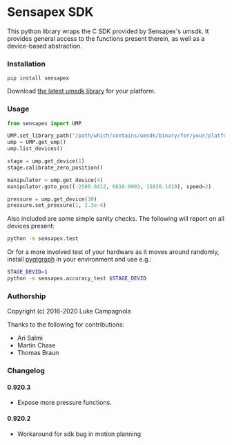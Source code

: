 # Sensapex SDK

This python library wraps the C SDK provided by Sensapex's umsdk. It provides
general access to the functions present therein, as well as a device-based
abstraction.

### Installation

`pip install sensapex`

Download [the latest umsdk library](http://dist.sensapex.com/misc/um-sdk/rc/) for your platform.

### Usage

```python
from sensapex import UMP

UMP.set_library_path("/path/which/contains/umsdk/binary/for/your/platform/")
ump = UMP.get_ump()
ump.list_devices()

stage = ump.get_device(1)
stage.calibrate_zero_position()

manipulator = ump.get_device(4)
manipulator.goto_pos((-2500.0412, 6810.0003, 15830.1419), speed=2)

pressure = ump.get_device(30)
pressure.set_pressure(1, 2.3e-4)
```

Also included are some simple sanity checks. The following will report on all 
devices present:

```bash
python -m sensapex.test
```

Or for a more involved test of your hardware as it moves around randomly,
install [pyqtgraph](https://pyqtgraph.org) in your environment and use e.g.:

```bash
STAGE_DEVID=1
python -m sensapex.accuracy_test $STAGE_DEVID
```

### Authorship

Copyright (c) 2016-2020 Luke Campagnola

Thanks to the following for contributions:

 * Ari Salmi
 * Martin Chase
 * Thomas Braun

### Changelog

#### 0.920.3

* Expose more pressure functions.

#### 0.920.2

* Workaround for sdk bug in motion planning
